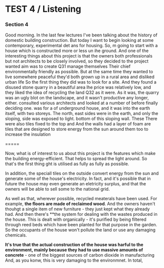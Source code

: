 TEST 4 / Listening  
=======

### Section 4    
  
Good morning. In the last few lectures I've been talking about the history of domestic building construction. But today I want to begin looking at some contemporary, experimental det ans for housing. So, m going to start with a house which is constructed more or less un ihe ground. And one of the interesting things about this project is that the owners both professionals but not architects to be closely involved, so they decided to the project wanted aim was to create Q31 manage themselves Their chief environmentally friendly as possible. But at the same time they wanted to live somewhere peaceful they'd both grown up in a rural area and disliked urban life So the first thing they did was to look for a site. And they found a disused stone quarry in a beautiful area Ihe price was relatively low, and they liked the idea of recycling the land Q32 as it were. As it was, the quarry was an ugly blot on the landscape, and it wasn't productive any longer, either. consulted various architects and looked at a number of before finally deciding one. was for a of underground house, and it was into the earth itself, with two storeys. The north, east sides were in the earth, and only the sloping, side was exposed to light. bottom of this sloping wall. These There were also tiles fixed to the top and And the walls had a layer of foam are tiles that are designed to store energy from the sun around them too to increase the insulation  
  
=====  
  
Now, what is of interest to us about this project is the features which make the building energy-efficient. That helps to spread the light around. So that's the first thing ght is utilised as fully as fully as possible.

In addition, the speciall tiles on the outside convert energy from the sun and generate some of the house's electricity. In fact, and it's possible that in future the house may even generate an eletricity surplus, and that the owners will be able to sell some to the national grid.  

As well as that, wherever possible, recycled meaterals have been used. For example, **the floors are made of reclaimed wood**. And the owners haven't thouhgt a single item of new furniture - they just kept what they already had. And then there's **the system for dealing with the wastes produced in the house. This is dealt with organically - it's purified by being filtered through reed beds which have been planted for that purpose in the garden. So the occupants of the house won't pollute the land or use any damaging chemicals.  

**It's true that the actual construction of the house was harful to the environment, mainly because they had to use massive amounts of concrete** - one of the biggest sources of carbon dioxide in manufacturing And, as you konw, this is very damaging to the environmnet. In total, 
